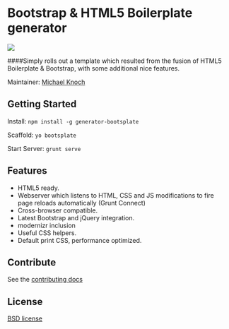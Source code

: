 # Bootstrap & HTML5 Boilerplate generator

![](https://www.openshift.com/sites/default/files/images/yeoman-logo.png)

####Simply rolls out a template which resulted from the fusion of HTML5 Boilerplate & Bootstrap, with some additional nice features.

Maintainer: [Michael Knoch](https://github.com/michaelknoch)



## Getting Started

Install: `npm install -g generator-bootsplate`

Scaffold: `yo bootsplate`

Start Server: `grunt serve`


## Features

- HTML5 ready.
- Webserver which listens to HTML, CSS and JS modifications to fire page reloads automatically (Grunt Connect)
- Cross-browser compatible.
- Latest Bootstrap and jQuery integration.
- modernizr inclusion
- Useful CSS helpers.
- Default print CSS, performance optimized.



## Contribute

See the [contributing docs](https://github.com/yeoman/yeoman/blob/master/contributing.md)


## License

[BSD license](http://opensource.org/licenses/bsd-license.php)
